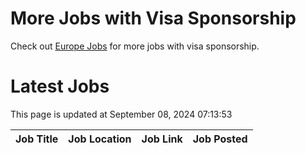 # More Jobs with Visa Sponsorship

Check out [Europe Jobs](https://github.com/sureshparimi/europejobs#latest-jobs) for more jobs with visa sponsorship.

# Latest Jobs

This page is updated at September 08, 2024 07:13:53

| Job Title | Job Location | Job Link | Job Posted |
| --- | --- | --- | --- |
